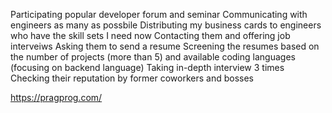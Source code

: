 Participating popular developer forum and seminar
Communicating with engineers as many as possbile
Distributing my business cards to engineers who have the skill sets I need now
Contacting them and offering job interveiws
Asking them to send a resume
Screening the resumes based on the number of projects (more than 5) and available coding languages (focusing on backend language) 
Taking in-depth interview 3 times
Checking their reputation by former coworkers and bosses

https://pragprog.com/ 
